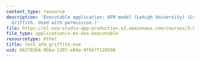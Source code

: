 ```yaml
---
content_type: resource
description: 'Executable application: AFM model (Lehigh University) (Courtesy of Joseph
  Griffith. Used with permission.)'
file: https://ol-ocw-studio-app-production.s3.amazonaws.com/courses/3-052-nanomechanics-of-materials-and-biomaterials-spring-2007/662783b69bba1207e84a9fb67f120268_lec5_afm_griffith.exe
file_type: application/x-ms-dos-executable
resourcetype: Other
title: lec5_afm_griffith.exe
uid: 662783b6-9bba-1207-e84a-9fb67f120268
---
```

